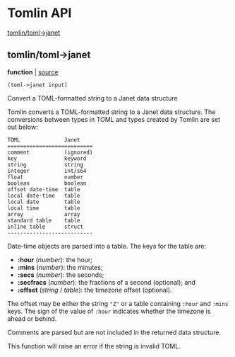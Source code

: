 # Tomlin API

[tomlin/toml-&gt;janet](#tomlintoml-janet)

## tomlin/toml-&gt;janet

**function**  | [source][1]

```janet
(toml->janet input)
```

Convert a TOML-formatted string to a Janet data structure

Tomlin converts a TOML-formatted string to a Janet data structure. The
conversions between types in TOML and types created by Tomlin are set out
below:

```
TOML              Janet
===========================
comment           (ignored)
key               keyword
string            string
integer           int/s64
float             number
boolean           boolean
offset date-time  table
local date-time   table
local date        table
local time        table
array             array
standard table    table
inline table      struct
---------------------------
```

Date-time objects are parsed into a table. The keys for the table are:

- **:hour** (_number_): the hour;
- **:mins** (_number_): the minutes;
- **:secs** (_number_): the seconds;
- **:secfracs** (_number_): the fractions of a second (optional); and
- **:offset** (_string_ / _table_): the timezone offset (optional).

The offset may be either the string `"Z"` or a table containing `:hour` and
`:mins` keys. The sign of the value of `:hour` indicates whether the timezone
is ahead or behind.

Comments are parsed but are not included in the returned data structure.

This function will raise an error if the string is invalid TOML.

[1]: src/tomlin.janet#L83

